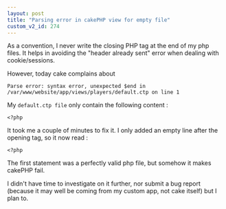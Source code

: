 ```yaml
---
layout: post
title: "Parsing error in cakePHP view for empty file"
custom_v2_id: 274
---
```


As a convention, I never write the closing PHP tag at the end of my php files.
It helps in avoiding the "header already sent" error when dealing with
cookie/sessions.

However, today cake complains about

    
    Parse error: syntax error, unexpected $end in /var/www/website/app/views/players/default.ctp on line 1

My `default.ctp file` only contain the following content :

    
    <?php  
    

It took me a couple of minutes to fix it. I only added an empty line after the
opening tag, so it now read :

    
    <?php  
      
    

The first statement was a perfectly valid php file, but somehow it makes
cakePHP fail.

I didn't have time to investigate on it further, nor submit a bug report
(because it may well be coming from my custom app, not cake itself) but I plan
to.

